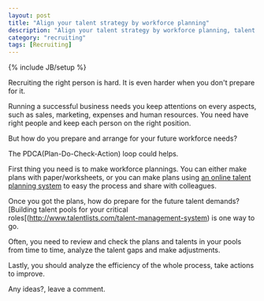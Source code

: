 ```yaml
---
layout: post
title: "Align your talent strategy by workforce planning"
description: "Align your talent strategy by workforce planning, talent pools builidng"
category: "recruiting"
tags: [Recruiting]
---
```

{% include JB/setup %}

Recruiting the right person is hard. It is even harder when you don't prepare for it.

Running a successful business needs you keep attentions on every aspects, such as sales, marketing, expenses and human resources. You need have right people and keep each person on the right position.

But how do you prepare and arrange for your future workforce needs?

The PDCA(Plan-Do-Check-Action) loop could helps.

First thing you need is to make workforce plannings. You can either make plans with paper/worksheets, or you can make plans using [an online talent planning system](http://www.talentlists.com/talent-management-system) to easy the process and share with colleagues.

Once you got the plans, how do prepare for the future talent demands? [Building talent pools for your critical roles[(http://www.talentlists.com/talent-management-system) is one way to go.

Often, you need to review and check the plans and talents in your pools from time to time, analyze the talent gaps and make adjustments.

Lastly, you should analyze the efficiency of the whole process, take actions to improve.

Any ideas?, leave a comment.


